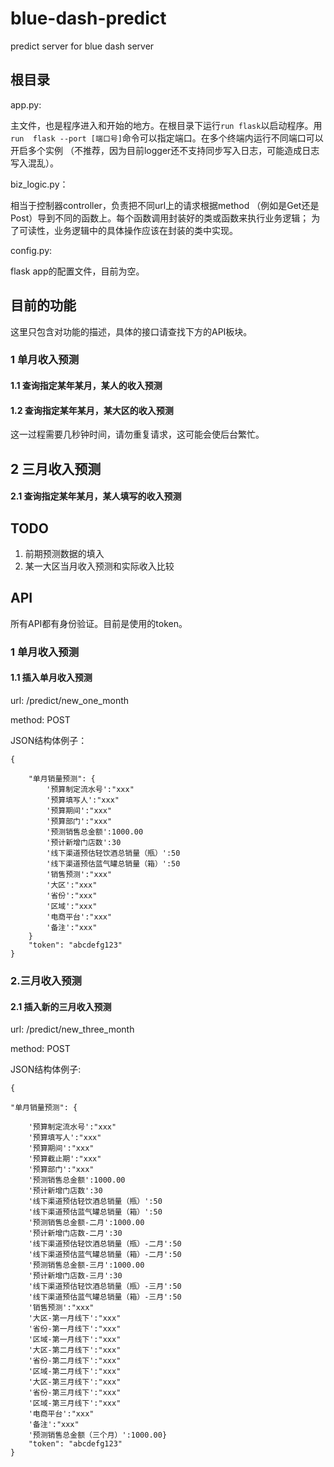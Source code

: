 # blue-dash-predict
predict server for blue dash server

## 根目录

app.py:

主文件，也是程序进入和开始的地方。在根目录下运行`run flask`以启动程序。用`run 
flask --port [端口号]`命令可以指定端口。在多个终端内运行不同端口可以开启多个实例
（不推荐，因为目前logger还不支持同步写入日志，可能造成日志写入混乱）。

biz_logic.py：

相当于控制器controller，负责把不同url上的请求根据method
（例如是Get还是Post）导到不同的函数上。每个函数调用封装好的类或函数来执行业务逻辑；
为了可读性，业务逻辑中的具体操作应该在封装的类中实现。


config.py: 

flask app的配置文件，目前为空。

## 目前的功能

这里只包含对功能的描述，具体的接口请查找下方的API板块。

### 1 单月收入预测

#### 1.1 查询指定某年某月，某人的收入预测

#### 1.2 查询指定某年某月，某大区的收入预测

这一过程需要几秒钟时间，请勿重复请求，这可能会使后台繁忙。

## 2 三月收入预测

#### 2.1 查询指定某年某月，某人填写的收入预测

## TODO

1. 前期预测数据的填入
2. 某一大区当月收入预测和实际收入比较


## API

所有API都有身份验证。目前是使用的token。


### 1 单月收入预测

#### 1.1 插入单月收入预测

url: /predict/new_one_month

method: POST

JSON结构体例子：
    
    {

        "单月销量预测": {
            '预算制定流水号':"xxx"
            '预算填写人':"xxx"
            '预算期间':"xxx"
            '预算部门':"xxx"
            '预测销售总金额':1000.00
            '预计新增门店数':30
            '线下渠道预估轻饮酒总销量（瓶）':50
            '线下渠道预估蓝气罐总销量（箱）':50
            '销售预测':"xxx"
            '大区':"xxx"
            '省份':"xxx"
            '区域':"xxx"
            '电商平台':"xxx"
            '备注':"xxx"
        }
        "token": "abcdefg123"
    }

### 2.三月收入预测

#### 2.1 插入新的三月收入预测

url: /predict/new_three_month

method: POST

JSON结构体例子:
    
    {
        
    "单月销量预测": {

        '预算制定流水号':"xxx"
        '预算填写人':"xxx"
        '预算期间':"xxx"
        '预算截止期':"xxx"
        '预算部门':"xxx"
        '预测销售总金额':1000.00
        '预计新增门店数':30
        '线下渠道预估轻饮酒总销量（瓶）':50
        '线下渠道预估蓝气罐总销量（箱）':50
        '预测销售总金额-二月':1000.00
        '预计新增门店数-二月':30
        '线下渠道预估轻饮酒总销量（瓶）-二月':50
        '线下渠道预估蓝气罐总销量（箱）-二月':50
        '预测销售总金额-三月':1000.00
        '预计新增门店数-三月':30
        '线下渠道预估轻饮酒总销量（瓶）-三月':50
        '线下渠道预估蓝气罐总销量（箱）-三月':50
        '销售预测':"xxx"
        '大区-第一月线下':"xxx"
        '省份-第一月线下':"xxx"
        '区域-第一月线下':"xxx"
        '大区-第二月线下':"xxx"
        '省份-第二月线下':"xxx"
        '区域-第二月线下':"xxx"
        '大区-第三月线下':"xxx"
        '省份-第三月线下':"xxx"
        '区域-第三月线下':"xxx"
        '电商平台':"xxx"
        '备注':"xxx"
        '预测销售总金额（三个月）':1000.00}
        "token": "abcdefg123"
    }



